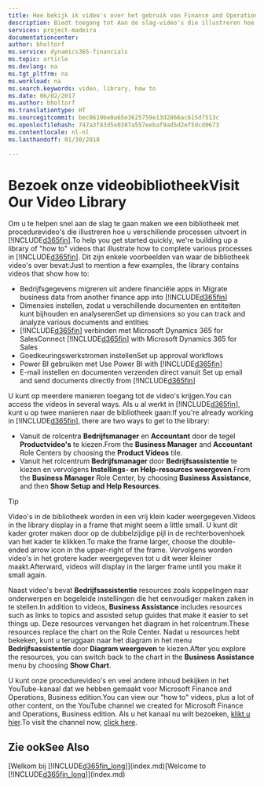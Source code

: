```yaml
---
title: Hoe bekijk ik video's over het gebruik van Finance and Operations, Business edition | Microsoft Docs
description: Biedt toegang tot Aan de slag-video's die illustreren hoe u veel voorkomende taken uitvoert.
services: project-madeira
documentationcenter: 
author: bholtorf
ms.service: dynamics365-financials
ms.topic: article
ms.devlang: na
ms.tgt_pltfrm: na
ms.workload: na
ms.search.keywords: video, library, how to
ms.date: 06/02/2017
ms.author: bholtorf
ms.translationtype: HT
ms.sourcegitcommit: bec0619be0a65e3625759e13d2866ac615d7513c
ms.openlocfilehash: 747a3f83d5e0387a557eebaf9ad5d2ef5dcd0673
ms.contentlocale: nl-nl
ms.lasthandoff: 01/30/2018

---
```

# <a name="visit-our-video-library"></a><span data-ttu-id="25af1-103">Bezoek onze videobibliotheek</span><span class="sxs-lookup"><span data-stu-id="25af1-103">Visit Our Video Library</span></span>
<span data-ttu-id="25af1-104">Om u te helpen snel aan de slag te gaan maken we een bibliotheek met procedurevideo's die illustreren hoe u verschillende processen uitvoert in [!INCLUDE[d365fin](includes/d365fin_md.md)].</span><span class="sxs-lookup"><span data-stu-id="25af1-104">To help you get started quickly, we're building up a library of "how to" videos that illustrate how to complete various processes in [!INCLUDE[d365fin](includes/d365fin_md.md)].</span></span> <span data-ttu-id="25af1-105">Dit zijn enkele voorbeelden van waar de bibliotheek video's over bevat:</span><span class="sxs-lookup"><span data-stu-id="25af1-105">Just to mention a few examples, the library contains videos that show how to:</span></span>  

* <span data-ttu-id="25af1-106">Bedrijfsgegevens migreren uit andere financiële apps in </span><span class="sxs-lookup"><span data-stu-id="25af1-106">Migrate business data from another finance app into</span></span> [!INCLUDE[d365fin](includes/d365fin_md.md)]  
* <span data-ttu-id="25af1-107">Dimensies instellen, zodat u verschillende documenten en entiteiten kunt bijhouden en analyseren</span><span class="sxs-lookup"><span data-stu-id="25af1-107">Set up dimensions so you can track and analyze various documents and entities</span></span>
* <span data-ttu-id="25af1-108">[!INCLUDE[d365fin](includes/d365fin_md.md)] verbinden met Microsoft Dynamics 365 for Sales</span><span class="sxs-lookup"><span data-stu-id="25af1-108">Connect [!INCLUDE[d365fin](includes/d365fin_md.md)] with Microsoft Dynamics 365 for Sales</span></span>
* <span data-ttu-id="25af1-109">Goedkeuringswerkstromen instellen</span><span class="sxs-lookup"><span data-stu-id="25af1-109">Set up approval workflows</span></span>  
* <span data-ttu-id="25af1-110">Power BI gebruiken met </span><span class="sxs-lookup"><span data-stu-id="25af1-110">Use Power BI with</span></span> [!INCLUDE[d365fin](includes/d365fin_md.md)]  
* <span data-ttu-id="25af1-111">E-mail instellen en documenten verzenden direct vanuit </span><span class="sxs-lookup"><span data-stu-id="25af1-111">Set up email and send documents directly from</span></span> [!INCLUDE[d365fin](includes/d365fin_md.md)]  

<span data-ttu-id="25af1-112">U kunt op meerdere manieren toegang tot de video's krijgen.</span><span class="sxs-lookup"><span data-stu-id="25af1-112">You can access the videos in several ways.</span></span> <span data-ttu-id="25af1-113">Als u al werkt in [!INCLUDE[d365fin](includes/d365fin_md.md)], kunt u op twee manieren naar de bibliotheek gaan:</span><span class="sxs-lookup"><span data-stu-id="25af1-113">If you're already working in [!INCLUDE[d365fin](includes/d365fin_md.md)], there are two ways to get to the library:</span></span>

* <span data-ttu-id="25af1-114">Vanuit de rolcentra **Bedrijfsmanager** en **Accountant** door de tegel **Productvideo's** te kiezen.</span><span class="sxs-lookup"><span data-stu-id="25af1-114">From the **Business Manager** and **Accountant** Role Centers by choosing the **Product Videos** tile.</span></span>  
* <span data-ttu-id="25af1-115">Vanuit het rolcentrum **Bedrijfsmanager** door **Bedrijfsassistentie** te kiezen en vervolgens **Instellings- en Help-resources weergeven**.</span><span class="sxs-lookup"><span data-stu-id="25af1-115">From the **Business Manager** Role Center, by choosing **Business Assistance**, and then **Show Setup and Help Resources**.</span></span>  

> [!Tip]  
> <span data-ttu-id="25af1-116">Video's in de bibliotheek worden in een vrij klein kader weergegeven.</span><span class="sxs-lookup"><span data-stu-id="25af1-116">Videos in the library display in a frame that might seem a little small.</span></span> <span data-ttu-id="25af1-117">U kunt dit kader groter maken door op de dubbelzijdige pijl in de rechterbovenhoek van het kader te klikken.</span><span class="sxs-lookup"><span data-stu-id="25af1-117">To make the frame larger, choose the double-ended arrow icon in the upper-right of the frame.</span></span> <span data-ttu-id="25af1-118">Vervolgens worden video's in het grotere kader weergegeven tot u dit weer kleiner maakt.</span><span class="sxs-lookup"><span data-stu-id="25af1-118">Afterward, videos will display in the larger frame until you make it small again.</span></span>  

<span data-ttu-id="25af1-119">Naast video's bevat **Bedrijfsassistentie** resources zoals koppelingen naar onderwerpen en begeleide instellingen die het eenvoudiger maken zaken in te stellen.</span><span class="sxs-lookup"><span data-stu-id="25af1-119">In addition to videos, **Business Assistance** includes resources such as links to topics and assisted setup guides that make it easier to set things up.</span></span> <span data-ttu-id="25af1-120">Deze resources vervangen het diagram in het rolcentrum.</span><span class="sxs-lookup"><span data-stu-id="25af1-120">These resources replace the chart on the Role Center.</span></span> <span data-ttu-id="25af1-121">Nadat u resources hebt bekeken, kunt u teruggaan naar het diagram in het menu **Bedrijfsassistentie** door **Diagram weergeven** te kiezen.</span><span class="sxs-lookup"><span data-stu-id="25af1-121">After you explore the resources, you can switch back to the chart in the **Business Assistance** menu by choosing **Show Chart**.</span></span>  
  
<span data-ttu-id="25af1-122">U kunt onze procedurevideo's en veel andere inhoud bekijken in het YouTube-kanaal dat we hebben gemaakt voor Microsoft Finance and Operations, Business edition.</span><span class="sxs-lookup"><span data-stu-id="25af1-122">You can view our "how to" videos, plus a lot of other content, on the YouTube channel we created for Microsoft Finance and Operations, Business edition.</span></span> <span data-ttu-id="25af1-123">Als u het kanaal nu wilt bezoeken, [klikt u hier](https://go.microsoft.com/fwlink/?linkid=851533).</span><span class="sxs-lookup"><span data-stu-id="25af1-123">To visit the channel now, [click here](https://go.microsoft.com/fwlink/?linkid=851533).</span></span>

## <a name="see-also"></a><span data-ttu-id="25af1-124">Zie ook</span><span class="sxs-lookup"><span data-stu-id="25af1-124">See Also</span></span>
<span data-ttu-id="25af1-125">[Welkom bij [!INCLUDE[d365fin_long](includes/d365fin_long_md.md)]](index.md)</span><span class="sxs-lookup"><span data-stu-id="25af1-125">[Welcome to [!INCLUDE[d365fin_long](includes/d365fin_long_md.md)]](index.md)</span></span>

